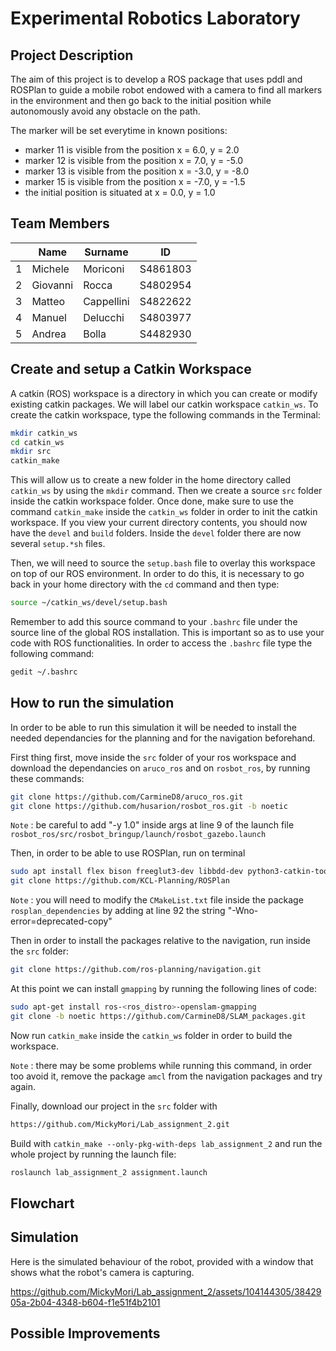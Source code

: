 Experimental Robotics Laboratory
======================================

Project Description
-------------------------

The aim of this project is to develop a ROS package that uses pddl and ROSPlan to guide a mobile robot endowed with a camera to find all markers in the environment and then go back to the initial position while autonomously avoid any obstacle on the path.

The marker will be set everytime in known positions:
- marker 11 is visible from the position x = 6.0, y = 2.0
- marker 12 is visible from the position x = 7.0, y = -5.0
- marker 13 is visible from the position x = -3.0, y = -8.0
- marker 15 is visible from the position x = -7.0, y = -1.5
- the initial position is situated at x = 0.0, y = 1.0

Team Members
-------------

|    |Name |Surname |ID |
|----|---|---|---|
| 1 | Michele | Moriconi | S4861803 |
| 2 | Giovanni | Rocca | S4802954 |
| 3 | Matteo | Cappellini | S4822622 |
| 4 | Manuel | Delucchi | S4803977 |
| 5 | Andrea | Bolla | S4482930 |


Create and setup a Catkin Workspace
--------------------------------

A catkin (ROS) workspace is a directory in which you can create or modify existing catkin packages. We will label our catkin workspace `catkin_ws`. To create the catkin workspace, type the following commands in the Terminal:

```bash
mkdir catkin_ws
cd catkin_ws
mkdir src
catkin_make
```

This will allow us to create a new folder in the home directory called `catkin_ws` by using the `mkdir` command. Then we create a source `src` folder inside the catkin workspace folder. Once done, make sure to use the command `catkin_make` inside the `catkin_ws` folder in order to init the catkin workspace. If you view your current directory contents, you should now have the `devel` and `build` folders. Inside the `devel` folder there are now several `setup.*sh` files. 

Then, we will need to source the `setup.bash` file to overlay this workspace on top of our ROS environment. In order to do this, it is necessary to go back in your home directory with the `cd` command and then type:

```bash
source ~/catkin_ws/devel/setup.bash
```

Remember to add this source command to your `.bashrc` file under the source line of the global ROS installation. This is important so as to use your code with ROS functionalities. In order to access the `.bashrc` file type the following command:

```bash
gedit ~/.bashrc
```

How to run the simulation
-------------------------

In order to be able to run this simulation it will be needed to install the needed dependancies for the planning and for the navigation beforehand.

First thing first, move inside the `src` folder of your ros workspace and download the dependancies on `aruco_ros` and on `rosbot_ros`, by running these commands:

```bash
git clone https://github.com/CarmineD8/aruco_ros.git
git clone https://github.com/husarion/rosbot_ros.git -b noetic 
```
`Note` : be careful to add "-y 1.0" inside args at line 9 of the launch file `rosbot_ros/src/rosbot_bringup/launch/rosbot_gazebo.launch`

Then, in order to be able to use ROSPlan, run on terminal

```bash
sudo apt install flex bison freeglut3-dev libbdd-dev python3-catkin-tools ros-noetic-tf2-bullet
git clone https://github.com/KCL-Planning/ROSPlan
```
`Note` : you will need to modify the `CMakeList.txt` file inside the package `rosplan_dependencies` by adding at line 92 the string "-Wno-error=deprecated-copy"

Then in order to install the packages relative to the navigation, run inside the `src` folder:

```bash
git clone https://github.com/ros-planning/navigation.git
```

At this point we can install `gmapping` by running the following lines of code:

```bash
sudo apt-get install ros-<ros_distro>-openslam-gmapping
git clone -b noetic https://github.com/CarmineD8/SLAM_packages.git
```

Now run `catkin_make` inside the `catkin_ws` folder in order to build the workspace.

`Note` : there may be some problems while running this command, in order too avoid it, remove the package `amcl` from the navigation packages and try again.

Finally, download our project in the `src` folder with

```bash
https://github.com/MickyMori/Lab_assignment_2.git
```

Build with `catkin_make --only-pkg-with-deps lab_assignment_2` and run the whole project by running the launch file:

```bash
roslaunch lab_assignment_2 assignment.launch
```

Flowchart
-----------------------



Simulation
-----------------------

Here is the simulated behaviour of the robot, provided with a window that shows what the robot's camera is capturing.

https://github.com/MickyMori/Lab_assignment_2/assets/104144305/3842905a-2b04-4348-b604-f1e51f4b2101


Possible Improvements
-----------------------

